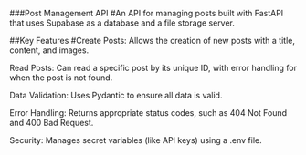 ###Post Management API
#An API for managing posts built with FastAPI that uses Supabase as a database and a file storage server.

##Key Features
#Create Posts: Allows the creation of new posts with a title, content, and images.

Read Posts: Can read a specific post by its unique ID, with error handling for when the post is not found.

Data Validation: Uses Pydantic to ensure all data is valid.

Error Handling: Returns appropriate status codes, such as 404 Not Found and 400 Bad Request.

Security: Manages secret variables (like API keys) using a .env file.
